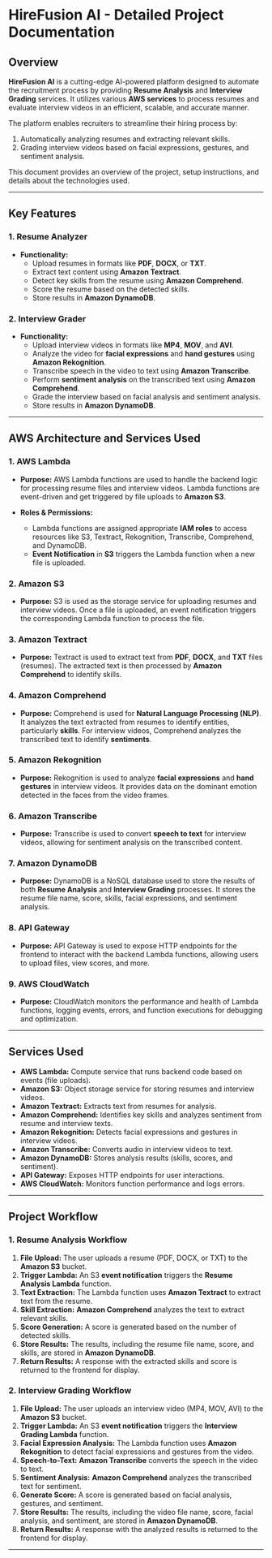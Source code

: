 # HireFusion AI - Detailed Project Documentation

## Overview

**HireFusion AI** is a cutting-edge AI-powered platform designed to automate the recruitment process by providing **Resume Analysis** and **Interview Grading** services. It utilizes various **AWS services** to process resumes and evaluate interview videos in an efficient, scalable, and accurate manner.

The platform enables recruiters to streamline their hiring process by:
1. Automatically analyzing resumes and extracting relevant skills.
2. Grading interview videos based on facial expressions, gestures, and sentiment analysis.

This document provides an overview of the project, setup instructions, and details about the technologies used.

---

## Key Features

### 1. **Resume Analyzer**
- **Functionality:**
  - Upload resumes in formats like **PDF**, **DOCX**, or **TXT**.
  - Extract text content using **Amazon Textract**.
  - Detect key skills from the resume using **Amazon Comprehend**.
  - Score the resume based on the detected skills.
  - Store results in **Amazon DynamoDB**.

### 2. **Interview Grader**
- **Functionality:**
  - Upload interview videos in formats like **MP4**, **MOV**, and **AVI**.
  - Analyze the video for **facial expressions** and **hand gestures** using **Amazon Rekognition**.
  - Transcribe speech in the video to text using **Amazon Transcribe**.
  - Perform **sentiment analysis** on the transcribed text using **Amazon Comprehend**.
  - Grade the interview based on facial analysis and sentiment analysis.
  - Store results in **Amazon DynamoDB**.

---

## AWS Architecture and Services Used

### 1. **AWS Lambda**
- **Purpose:** AWS Lambda functions are used to handle the backend logic for processing resume files and interview videos. Lambda functions are event-driven and get triggered by file uploads to **Amazon S3**.
  
- **Roles & Permissions:**
  - Lambda functions are assigned appropriate **IAM roles** to access resources like S3, Textract, Rekognition, Transcribe, Comprehend, and DynamoDB.
  - **Event Notification** in **S3** triggers the Lambda function when a new file is uploaded.

### 2. **Amazon S3**
- **Purpose:** S3 is used as the storage service for uploading resumes and interview videos. Once a file is uploaded, an event notification triggers the corresponding Lambda function to process the file.

### 3. **Amazon Textract**
- **Purpose:** Textract is used to extract text from **PDF**, **DOCX**, and **TXT** files (resumes). The extracted text is then processed by **Amazon Comprehend** to identify skills.

### 4. **Amazon Comprehend**
- **Purpose:** Comprehend is used for **Natural Language Processing (NLP)**. It analyzes the text extracted from resumes to identify entities, particularly **skills**. For interview videos, Comprehend analyzes the transcribed text to identify **sentiments**.

### 5. **Amazon Rekognition**
- **Purpose:** Rekognition is used to analyze **facial expressions** and **hand gestures** in interview videos. It provides data on the dominant emotion detected in the faces from the video frames.

### 6. **Amazon Transcribe**
- **Purpose:** Transcribe is used to convert **speech to text** for interview videos, allowing for sentiment analysis on the transcribed content.

### 7. **Amazon DynamoDB**
- **Purpose:** DynamoDB is a NoSQL database used to store the results of both **Resume Analysis** and **Interview Grading** processes. It stores the resume file name, score, skills, facial expressions, and sentiment analysis.

### 8. **API Gateway**
- **Purpose:** API Gateway is used to expose HTTP endpoints for the frontend to interact with the backend Lambda functions, allowing users to upload files, view scores, and more.

### 9. **AWS CloudWatch**
- **Purpose:** CloudWatch monitors the performance and health of Lambda functions, logging events, errors, and function executions for debugging and optimization.

---

## Services Used

- **AWS Lambda:** Compute service that runs backend code based on events (file uploads).
- **Amazon S3:** Object storage service for storing resumes and interview videos.
- **Amazon Textract:** Extracts text from resumes for analysis.
- **Amazon Comprehend:** Identifies key skills and analyzes sentiment from resume and interview texts.
- **Amazon Rekognition:** Detects facial expressions and gestures in interview videos.
- **Amazon Transcribe:** Converts audio in interview videos to text.
- **Amazon DynamoDB:** Stores analysis results (skills, scores, and sentiment).
- **API Gateway:** Exposes HTTP endpoints for user interactions.
- **AWS CloudWatch:** Monitors function performance and logs errors.

---

## Project Workflow

### 1. **Resume Analysis Workflow**
1. **File Upload:** The user uploads a resume (PDF, DOCX, or TXT) to the **Amazon S3** bucket.
2. **Trigger Lambda:** An S3 **event notification** triggers the **Resume Analysis Lambda** function.
3. **Text Extraction:** The Lambda function uses **Amazon Textract** to extract text from the resume.
4. **Skill Extraction:** **Amazon Comprehend** analyzes the text to extract relevant skills.
5. **Score Generation:** A score is generated based on the number of detected skills.
6. **Store Results:** The results, including the resume file name, score, and skills, are stored in **Amazon DynamoDB**.
7. **Return Results:** A response with the extracted skills and score is returned to the frontend for display.

### 2. **Interview Grading Workflow**
1. **File Upload:** The user uploads an interview video (MP4, MOV, AVI) to the **Amazon S3** bucket.
2. **Trigger Lambda:** An S3 **event notification** triggers the **Interview Grading Lambda** function.
3. **Facial Expression Analysis:** The Lambda function uses **Amazon Rekognition** to detect facial expressions and gestures from the video.
4. **Speech-to-Text:** **Amazon Transcribe** converts the speech in the video to text.
5. **Sentiment Analysis:** **Amazon Comprehend** analyzes the transcribed text for sentiment.
6. **Generate Score:** A score is generated based on facial analysis, gestures, and sentiment.
7. **Store Results:** The results, including the video file name, score, facial analysis, and sentiment, are stored in **Amazon DynamoDB**.
8. **Return Results:** A response with the analyzed results is returned to the frontend for display.

---

